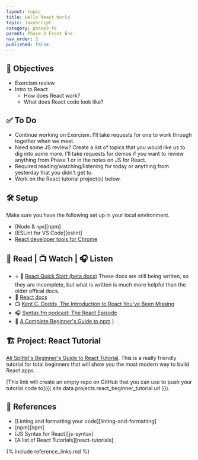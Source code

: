 ```yaml
---
layout: topic
title: Hello React World
topic: JavaScript
category: phase3-fe
parent: Phase 3 Front End
nav_order: 2
published: false
---
```



## 🎯 Objectives

- Exercism review
- Intro to React
    - How does React work?
    - What does React code look like?

## ✅ To Do

- Continue working on Exercism. I'll take requests for one to work through together when we meet.
- Need some JS review? Create a list of topics that you would like us to dig into some more. I'll take requests for demos if you want to review anything from Phase 1 or in the notes on JS for React.
- Required reading/watching/listening for today or anything from yesterday that you didn't get to.
- Work on the React tutorial project(s) below.

## 🛠️ Setup

Make sure you have the following set up in your local environment.

- [Node & `npm`][npm]
- [ESLint for VS Code][eslint]
- [React developer tools for Chrome](https://chrome.google.com/webstore/detail/react-developer-tools/fmkadmapgofadopljbjfkapdkoienihi?hl=en)

## 📖 Read | 📺 Watch | 🎧 Listen

- ⭐ 📖 [React Quick Start (beta docs)](https://beta.reactjs.org/learn) These docs are still being written, so they are incomplete, but what is written is much more helpful than the older offical docs.
- 📖 [React docs](https://reactjs.org/docs/getting-started.html)
- 📺 [Kent C. Dodds, The Introduction to React You've Been Missing](https://www.youtube.com/watch?v=SAIdyBFHfVU)
- 🎧 [Syntax.fm podcast: The React Episode](https://syntax.fm/show/066/the-react-episode)
- 📖 [A Complete Beginner's Guide to npm](https://css-tricks.com/a-complete-beginners-guide-to-npm/) )

## 🏗️ Project: React Tutorial

[Ali Spittel's Beginner's Guide to React Tutorial](https://welearncode.com/beginners-guide-react-2020/). This is a really friendly tutorial for total beginners that will show you the most modern way to build React apps.

[This link will create an empty repo on GitHub that you can use to push your tutorial code to]({{ site.data.projects.react_beginner_tutorial.url }}).

## 🔖 References

- [Linting and formatting your code][linting-and-formatting]
- [npm][npm]
- [JS Syntax for React][js-syntax]
- [A list of React Tutorials][react-tutorials]

{% include reference_links.md %}

